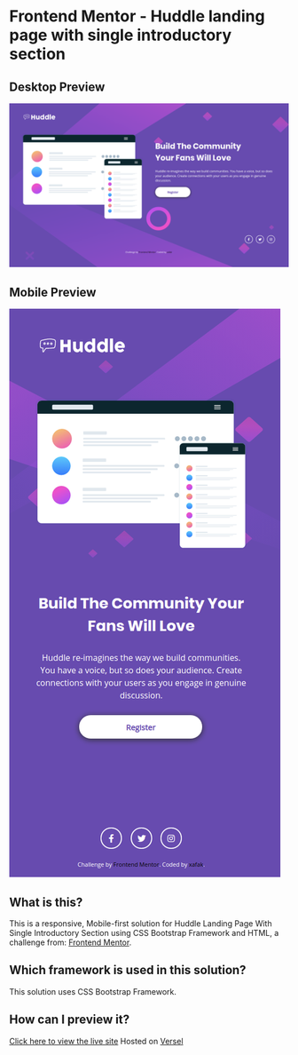 # Frontend Mentor - Huddle landing page with single introductory section

## Desktop Preview

![Desktop design preview for Huddle Landing Page With Single Introductory Section](./design/desktop_preview.png)

## Mobile Preview

![Mobile design preview for Huddle Landing Page With Single Introductory Section](./design/mobile_preview.png)

## What is this?

This is a responsive, Mobile-first solution for Huddle Landing Page With Single Introductory Section using CSS Bootstrap Framework and HTML, a challenge from: [Frontend Mentor](https://www.frontendmentor.io).

## Which framework is used in this solution?

This solution uses CSS Bootstrap Framework.

## How can I preview it?

[Click here to view the live site](https://front-end-mentor-huddle-landing-page-with-single-int.now.sh/)
Hosted on [Versel](https://vercel.com/)
